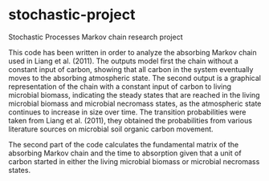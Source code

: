 # stochastic-project
Stochastic Processes Markov chain research project

This code has been written in order to analyze the absorbing Markov chain used in Liang et al. (2011). The outputs model first 
the chain without a constant input of carbon, showing that all carbon in the system eventually moves to the absorbing 
atmospheric state. The second output is a graphical representation of the chain with a constant input of carbon to living 
microbial biomass, indicating the steady states that are reached in the living microbial biomass and microbial necromass states, as the atmospheric state continues to increase in size over time. 
The transition probabilities were taken from Liang et al. (2011), they obtained the probabilities from various literature 
sources on microbial soil organic carbon movement.

The second part of the code calculates the fundamental matrix of the absorbing Markov chain and the time to absorption given that a unit of carbon started in either the living microbial biomass or microbial necromass states. 
